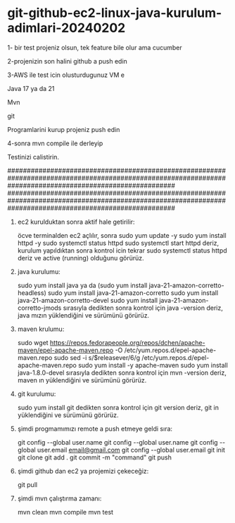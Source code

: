 # git-github-ec2-linux-java-kurulum-adimlari-20240202


1- bir test projeniz olsun, tek feature bile olur ama cucumber

2-projenizin son halini github a push edin

3-AWS ile test icin olusturdugunuz VM e

Java 17 ya da 21

Mvn

git

Programlarini kurup projeniz push edin

4-sonra mvn compile ile derleyip

Testinizi calistirin.

###########################################################################################################################################################
###########################################################################################################################################################

1. ec2 kurulduktan sonra aktif hale getirilir:
   
	öcve terminalden ec2 açlılır, sonra
	sudo yum update -y
	sudo yum install httpd -y
	sudo systemctl status httpd
	sudo systemctl start httpd
	deriz, kurulum yapıldıktan sonra kontrol icin tekrar
	sudo systemctl status httpd
	deriz ve active (running) olduğunu görürüz.

2. java kurulumu:
   
	sudo yum install java ya da (sudo yum install java-21-amazon-corretto-headless)
	sudo yum install java-21-amazon-corretto
	sudo yum install java-21-amazon-corretto-devel
	sudo yum install java-21-amazon-corretto-jmods
	sırasıyla dedikten sonra kontrol için
	java -version
	deriz, java mızın yüklendiğini ve sürümünü görürüz.

3. maven krulumu:
   
	sudo wget https://repos.fedorapeople.org/repos/dchen/apache-maven/epel-apache-maven.repo -O /etc/yum.repos.d/epel-apache-maven.repo
	sudo sed -i s/\$releasever/6/g /etc/yum.repos.d/epel-apache-maven.repo
	sudo yum install -y apache-maven
	sudo yum install java-1.8.0-devel
	sırasıyla dedikten sonra kontrol için
	mvn -version
	deriz, maven ın yüklendiğini ve sürümünü görürüz.
4. git kurulumu:
   
	sudo yum install git
	dedikten sonra kontrol için
	git version
	deriz, git in yüklendiğini ve sürümünü görürüz.

5. şimdi progmamımızı remote a push etmeye geldi sıra:
    
	git config --global user.name <name>
	git config --global user.name
	git config --global user.email <email@gmail.com>
	git config --global user.email
	git init
	git clone <github daki url>
	git add .
	git commit -m "command"
	git push <github daki url>

6. şimdi github dan ec2 ya projemizi çekeceğiz:

	git pull <github daki url>

7. şimdi mvn çalıştırma zamanı:
    
	mvn clean
	mvn compile
	mvn test
	
